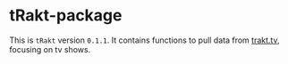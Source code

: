 tRakt-package
=============

This is `tRakt` version `0.1.1`.
It contains functions to pull data from [trakt.tv](http://trakt.tv/), focusing on tv shows.
